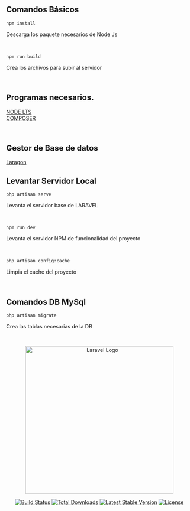 ## Comandos Básicos

```
npm install
```
<p>Descarga los paquete necesarios de Node Js</p>

<br />


```
npm run build
```
<p>Crea los archivos para subir al servidor</p>

<br />

## Programas necesarios.

<a href="https://nodejs.org/">NODE LTS</a>
<br />
<a href="https://getcomposer.org/download/">COMPOSER</a>

<br />

## Gestor de Base de datos

<a href="https://laragon.org/download/">Laragon</a>
<br />

## Levantar Servidor Local

```
php artisan serve
```

<p>
Levanta el servidor base de LARAVEL
</p>

<br />

```
npm run dev
```

<p>
Levanta el servidor NPM de funcionalidad del proyecto
</p>

<br />

```
php artisan config:cache
```

<p>
Limpia el cache del proyecto
</p>

<br />

## Comandos DB MySql

```
php artisan migrate
```
<p>Crea las tablas necesarias de la DB</p>

<br />

<p align="center"><a href="https://laravel.com" target="_blank"><img src="https://raw.githubusercontent.com/laravel/art/master/logo-lockup/5%20SVG/2%20CMYK/1%20Full%20Color/laravel-logolockup-cmyk-red.svg" width="400" alt="Laravel Logo"></a></p>

<p align="center">
<a href="https://travis-ci.org/laravel/framework"><img src="https://travis-ci.org/laravel/framework.svg" alt="Build Status"></a>
<a href="https://packagist.org/packages/laravel/framework"><img src="https://img.shields.io/packagist/dt/laravel/framework" alt="Total Downloads"></a>
<a href="https://packagist.org/packages/laravel/framework"><img src="https://img.shields.io/packagist/v/laravel/framework" alt="Latest Stable Version"></a>
<a href="https://packagist.org/packages/laravel/framework"><img src="https://img.shields.io/packagist/l/laravel/framework" alt="License"></a>
</p>
